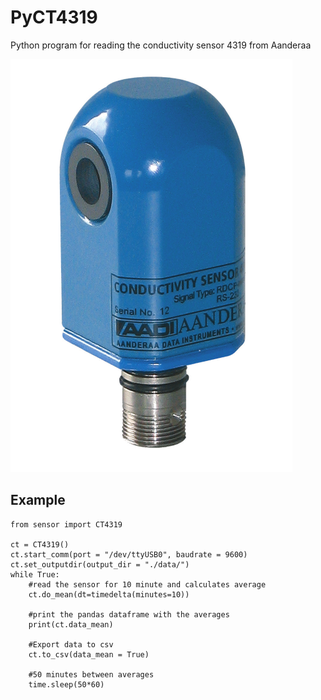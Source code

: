 # PyCT4319
Python program for reading the conductivity sensor 4319 from Aanderaa

![alt tag](CT4319.png?raw=true)

## Example

```
from sensor import CT4319

ct = CT4319()
ct.start_comm(port = "/dev/ttyUSB0", baudrate = 9600)
ct.set_outputdir(output_dir = "./data/")
while True:
    #read the sensor for 10 minute and calculates average
    ct.do_mean(dt=timedelta(minutes=10))
    
    #print the pandas dataframe with the averages
    print(ct.data_mean)
    
    #Export data to csv
    ct.to_csv(data_mean = True)
    
    #50 minutes between averages
    time.sleep(50*60)
```
